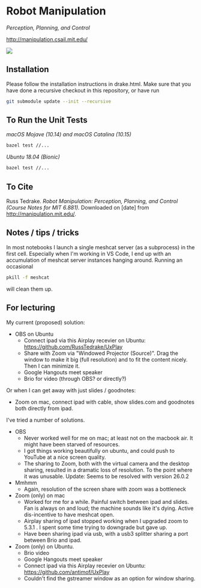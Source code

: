 # Robot Manipulation

_Perception, Planning, and Control_

<http://manipulation.csail.mit.edu/>

![](https://github.com/RussTedrake/manipulation/workflows/CI/badge.svg)

## Installation

Please follow the installation instructions in drake.html.  Make sure that you have done a recursive checkout in this repository, or have run

```bash
git submodule update --init --recursive
```

## To Run the Unit Tests

_macOS Mojave (10.14) and macOS Catalina (10.15)_

```zsh
bazel test //...
```

_Ubuntu 18.04 (Bionic)_

```bash
bazel test //...
```

## To Cite

Russ Tedrake. _Robot Manipulation: Perception, Planning, and Control (Course
Notes for MIT 6.881)._ Downloaded on [date] from <http://manipulation.mit.edu/>.


## Notes / tips / tricks

In most notebooks I launch a single meshcat server (as a subprocess) in the first cell.  Especially when I'm working in VS Code, I end up with an accumulation of meshcat server instances hanging around.  Running an occasional
```bash
pkill -f meshcat
```
will clean them up.


## For lecturing

My current (proposed) solution:
- OBS on Ubuntu
  - Connect ipad via this Airplay recevier on Ubuntu: https://github.com/RussTedrake/UxPlay
  - Share with Zoom via "Windowed Projector (Source)".  Drag the window to make it big (full resolution) and to fit the content nicely.  Then I can minimize it. 
  - Google Hangouts meet speaker
  - Brio for video (through OBS?  or directly?)

Or when I can get away with just slides / goodnotes:
- Zoom on mac, connect ipad with cable, show slides.com and goodnotes both directly from ipad.

I've tried a number of solutions.
- OBS
  - Never worked well for me on mac; at least not on the macbook air.  It might have been starved of resources.
  - I got things working beautifully on ubuntu, and could push to YouTube at a nice screen quality.
  - The sharing to Zoom, both with the virtual camera and the desktop sharing, resulted in a dramatic loss of resolution.  To the point where it was unusable.  Update: Seems to be resolved with version 26.0.2
- Mmhmm
  - Again, resolution of the screen share with zoom was a bottleneck
- Zoom (only) on mac
  - Worked for me for a while.  Painful switch between ipad and slides.  Fan is always on and loud; the machine sounds like it's dying.  Active dis-incentive to have meshcat open.
  - Airplay sharing of ipad stopped working when I upgraded zoom to 5.3.1 .  I spent some time trying to downgrade but gave up.
  - Have been sharing ipad via usb, with a usb3 splitter sharing a port between Brio and ipad.
- Zoom (only) on Ubuntu.
  - Brio video
  - Google Hangouts meet speaker
  - Connect ipad via this Airplay recevier on Ubuntu: https://github.com/antimof/UxPlay
  - Couldn't find the gstreamer window as an option for window sharing.